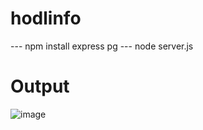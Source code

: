 # hodlinfo

--- npm install express pg
--- node server.js

# Output

![image](https://user-images.githubusercontent.com/94432813/236300629-a31636dd-f226-40b6-9262-a1650eba7db8.png)

